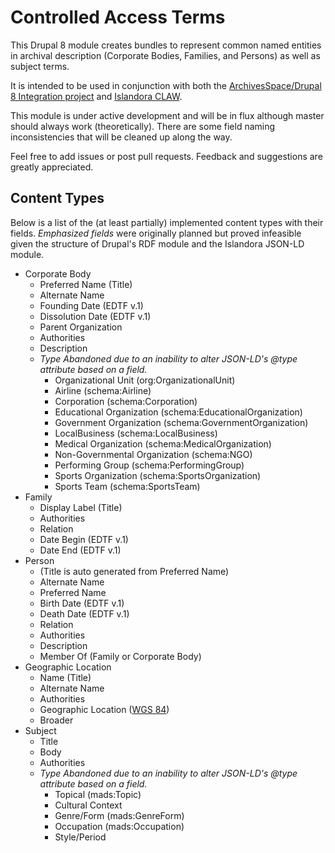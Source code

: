 # Controlled Access Terms

This Drupal 8 module creates bundles to represent common named entities
in archival description (Corporate Bodies, Families, and Persons) as well as
subject terms.

It is intended to be used in conjunction with both the [ArchivesSpace/Drupal 8
Integration project](https://github.com/jasloe/archivesspace-drupal) and
[Islandora CLAW](https://github.com/Islandora-CLAW/CLAW).

This module is under active development and will be in flux although master
should always work (theoretically). There are some field naming inconsistencies
that will be cleaned up along the way.

Feel free to add issues or post pull requests. Feedback and suggestions are
greatly appreciated.

## Content Types

Below is a list of the (at least partially) implemented content types with
their fields. *Emphasized fields* were originally planned but proved infeasible
given the structure of Drupal's RDF module and the Islandora JSON-LD module.

- Corporate Body
  - Preferred Name (Title)
  - Alternate Name
  - Founding Date (EDTF v.1)
  - Dissolution Date (EDTF v.1)
  - Parent Organization
  - Authorities
  - Description
  - *Type* *Abandoned due to an inability to alter JSON-LD's @type attribute based on a field.*
    - Organizational Unit (org:OrganizationalUnit)
    - Airline (schema:Airline)
    - Corporation (schema:Corporation)
    - Educational Organization (schema:EducationalOrganization)
    - Government Organization (schema:GovernmentOrganization)
    - LocalBusiness (schema:LocalBusiness)
    - Medical Organization (schema:MedicalOrganization)
    - Non-Governmental Organization (schema:NGO)
    - Performing Group (schema:PerformingGroup)
    - Sports Organization (schema:SportsOrganization)
    - Sports Team (schema:SportsTeam)
- Family
  - Display Label (Title)
  - Authorities
  - Relation
  - Date Begin (EDTF v.1)
  - Date End (EDTF v.1)
- Person
  - (Title is auto generated from Preferred Name)
  - Alternate Name
  - Preferred Name
  - Birth Date (EDTF v.1)
  - Death Date (EDTF v.1)
  - Relation
  - Authorities
  - Description
  - Member Of (Family or Corporate Body)
- Geographic Location
  - Name (Title)
  - Alternate Name
  - Authorities
  - Geographic Location ([WGS 84](https://en.wikipedia.org/wiki/World_Geodetic_System))
  - Broader
- Subject
  - Title
  - Body
  - Authorities
  - *Type* *Abandoned due to an inability to alter JSON-LD's @type attribute based on a field.*
    - Topical (mads:Topic)
    - Cultural Context
    - Genre/Form (mads:GenreForm)
    - Occupation (mads:Occupation)
    - Style/Period
